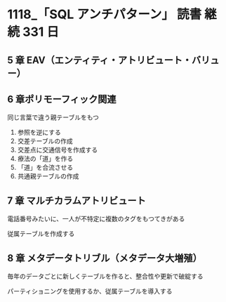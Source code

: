 # 1118\_「SQL アンチパターン」 読書 継続 331 日

## 5 章 EAV（エンティティ・アトリビュート・バリュー）

## 6 章ポリモーフィック関連

同じ言葉で違う親テーブルをもつ

1. 参照を逆にする
2. 交差テーブルの作成
3. 交差点に交通信号を作成する
4. 療法の「道」を作る
5. 「道」を合流させる
6. 共通親テーブルの作成

## 7 章 マルチカラムアトリビュート

電話番号みたいに、一人が不特定に複数のタグをもつてきがある

従属テーブルを作成する

## 8 章 メタデータトリブル（メタデータ大増殖）

毎年のデータごとに新しくテーブルを作ると、整合性や更新で破綻する

パーティショニングを使用するか、従属テーブルを導入する
